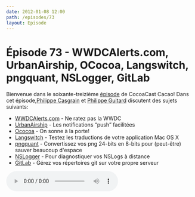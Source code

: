 ```yaml
---
date: 2012-01-08 12:00
path: /episodes/73
layout: Episode
---
```

# Épisode 73 - WWDCAlerts.com, UrbanAirship, OCocoa, Langswitch, pngquant, NSLogger, GitLab
<p>Bienvenue dans le soixante-treizième <a href="https://archive.org/download/cacaocast/cacaocast_73.mp3" title="CocoaCast Cacao Episode 73">épisode</a> de CocoaCast Cacao! Dans cet épisode,<a href="http://www.twitter.com/philippec" title="Philippe Casgrain sur Twitter">Philippe Casgrain</a> et <a href="http://www.twitter.com/philippeguitard" title="Philippe Guitard sur Twitter">Philippe Guitard</a> discutent des sujets suivants:</p>
<ul><li><a href="http://wwdcalerts.com/" title="WWDCAlerts.com">WWDCAlerts.com</a> - Ne ratez pas la WWDC</li>
<li><a href="http://urbanairship.com/" title="UrbanAirship">UrbanAirship</a> - Les notifications &ldquo;push&rdquo; facilitées</li>
<li><a href="https://github.com/philippec/Ococoa" title="Ococoa">Ococoa</a> - On sonne à la porte!</li>
<li><a href="http://www.seoxys.com/langswitch-2/" title="Langswitch">Langswitch</a> - Testez les traductions de votre application Mac OS X</li>
<li><a href="http://pngquant.org/" title="pngquant">pngquant</a> - Convertissez vos png 24-bits en 8-bits pour (peut-être) sauver beaucoup d'espace</li>
<li><a href="https://github.com/fpillet/NSLogger" title="NSLogger">NSLogger</a> - Pour diagnostiquer vos NSLogs à distance</li>
<li><a href="http://gitlabhq.com/" title="GitLab">GitLab</a> - Gérez vos répertoires git sur votre propre serveur</li>
</ul>
<p><audio controls><source src="https://archive.org/download/cacaocast/cacaocast_73.mp3" type="audio/mpeg"><source src="https://archive.org/download/cacaocast/cacaocast_73.mp3" type="audio/mp4">Votre navigateur ne supporte pas l'élément audio / Your browser does not support the audio element.</audio></p>

